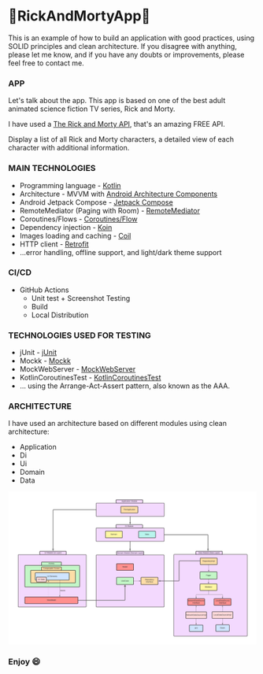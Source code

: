 # :rocket:RickAndMortyApp:rocket:

This is an example of how to build an application with good practices, using SOLID principles and clean architecture.  If you disagree with anything, please let me know, and if you have any doubts or improvements, please feel free to contact me.

### APP
Let's talk about the app. This app is based on one of the best adult animated science fiction TV series, Rick and Morty.

I have used a [The Rick and Morty API](https://rickandmortyapi.com/), that's an amazing FREE API.

Display a list of all Rick and Morty characters, a detailed view of each character with additional information.

### MAIN TECHNOLOGIES
* Programming language - [Kotlin](https://kotlinlang.org/)
* Architecture - MVVM with [Android Architecture Components](https://developer.android.com/topic/libraries/architecture/)
* Android Jetpack Compose - [Jetpack Compose](https://developer.android.com/compose)
* RemoteMediator (Paging with Room) - [RemoteMediator](https://developer.android.com/topic/libraries/architecture/paging/v3-network-db)
* Coroutines/Flows - [Coroutines/Flow](https://kotlinlang.org/docs/reference/coroutines-overview.html)
* Dependency injection - [Koin](https://insert-koin.io/)
* Images loading and caching - [Coil](https://github.com/coil-kt/coil)
* HTTP client - [Retrofit](https://square.github.io/retrofit/)
* ...error handling, offline support, and light/dark theme support

### CI/CD
* GitHub Actions
    * Unit test + Screenshot Testing
    * Build
    * Local Distribution

### TECHNOLOGIES USED FOR TESTING
* jUnit - [jUnit](https://junit.org/junit5/)
* Mockk - [Mockk](https://mockk.io/)
* MockWebServer - [MockWebServer](https://github.com/square/okhttp/tree/master/mockwebserver)
* KotlinCoroutinesTest - [KotlinCoroutinesTest](https://kotlin.github.io/kotlinx.coroutines/kotlinx-coroutines-test/)
* ... using the Arrange-Act-Assert pattern, also known as the AAA.

### ARCHITECTURE
I have used an architecture based on different modules using clean architecture:

* Application
* Di
* Ui
* Domain
* Data

![alt text](diagram/app-architecture-diagram.jpeg)

### Enjoy :smile:
